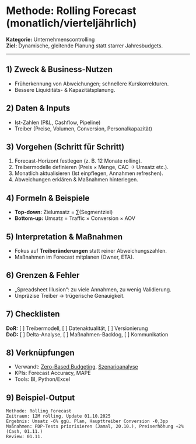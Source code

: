 # Methode: Rolling Forecast (monatlich/vierteljährlich)

**Kategorie:** Unternehmenscontrolling  
**Ziel:** Dynamische, gleitende Planung statt starrer Jahresbudgets.

---

## 1) Zweck & Business-Nutzen
- Früherkennung von Abweichungen; schnellere Kurskorrekturen.
- Bessere Liquiditäts- & Kapazitätsplanung.

## 2) Daten & Inputs
- Ist-Zahlen (P&L, Cashflow, Pipeline)
- Treiber (Preise, Volumen, Conversion, Personalkapazität)

## 3) Vorgehen (Schritt für Schritt)
1. Forecast-Horizont festlegen (z. B. 12 Monate rolling).  
2. Treibermodelle definieren (Preis × Menge, CAC → Umsatz etc.).  
3. Monatlich aktualisieren (Ist einpflegen, Annahmen refreshen).  
4. Abweichungen erklären & Maßnahmen hinterlegen.

## 4) Formeln & Beispiele
- **Top-down:** Zielumsatz = ∑(Segmentziel)  
- **Bottom-up:** Umsatz = Traffic × Conversion × AOV

## 5) Interpretation & Maßnahmen
- Fokus auf **Treiberänderungen** statt reiner Abweichungszahlen.
- Maßnahmen im Forecast mitplanen (Owner, ETA).

## 6) Grenzen & Fehler
- „Spreadsheet Illusion“: zu viele Annahmen, zu wenig Validierung.
- Unpräzise Treiber → trügerische Genauigkeit.

## 7) Checklisten
**DoR:** [ ] Treibermodell, [ ] Datenaktualität, [ ] Versionierung  
**DoD:** [ ] Delta-Analyse, [ ] Maßnahmen-Backlog, [ ] Kommunikation

## 8) Verknüpfungen
- Verwandt: [Zero-Based Budgeting](zero-based-budgeting.md), [Szenarioanalyse](szenario-und-sensitivitaet.md)  
- KPIs: Forecast Accuracy, MAPE  
- Tools: BI, Python/Excel

## 9) Beispiel-Output
```text
Methode: Rolling Forecast
Zeitraum: 12M rolling, Update 01.10.2025
Ergebnis: Umsatz -6% ggü. Plan, Haupttreiber Conversion -0,3pp
Maßnahmen: PDP-Tests priorisieren (Jamal, 20.10.), Preiserhöhung +2% (Cash, 01.11.)
Review: 01.11.
```
